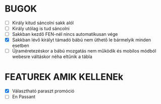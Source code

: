 # BUGOK

- [ ] Király kitud sáncolni sakk alól
- [ ] Király utólag is tud sáncolni
- [ ] Sakkban kezdő FEN-nél nincs automatikusan vége
- [x] Sakkban lévő királyt támadó bábú nem üthető le bármelyik minden esetben
- [ ] Újraméretezéskor a bábú mozgatás nem működik és mobilos módból webesre váltáskor néha eltűnik a tábla

# FEATUREK AMIK KELLENEk

- [x] Választható paraszt promóció
- [ ] En Passant
